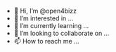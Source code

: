 - 👋 Hi, I’m @open4bizz
- 👀 I’m interested in ...
- 🌱 I’m currently learning ...
- 💞️ I’m looking to collaborate on ...
- 📫 How to reach me ...

<!---
open4bizz/open4bizz is a ✨ special ✨ repository because its `README.md` (this file) appears on your GitHub profile.
You can click the Preview link to take a look at your changes.
--->
